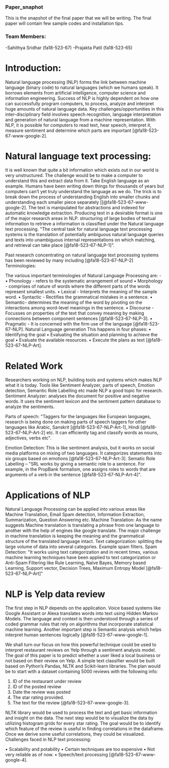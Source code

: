 
### Paper_snaphot

This is the snapshot of the final paper that we will be writing. The final paper will contain few sample codes and installation tips.

### Team Members:

  -Sahithya Sridhar (fa18-523-67)
  -Prajakta Patil (fa18-523-65)
  
# Introduction:
Natural language processing (NLP) forms the link between machine language (binary code) to natural languages (which we humans speak). It borrows elements from artificial intelligence, computer science and information engineering. Success of NLP is highly dependent on how one can successfully program computers, to process, analyze and interpret huge amounts of natural language data. Key challenges/opportunities in this inter-disciplinary field involves speech recognition, language interpretation and generation of natural language from a machine representation. With NLP, it is possible for computers to read text, hear speech, interpret it, measure sentiment and determine which parts are important [@fa18-523-67-www-google-2].

# Natural language text processing:

It is well known that quite a bit information which exists out in our world is very unstructured. The challenge would be to make a computer to understand this and extract data from it. Take English language as an example. Humans have been writing down things for thousands of years but computers can’t yet truly understand the language as we do. The trick is to break down the process of understanding English into smaller chunks and understanding each smaller piece separately [[@fa18-523-67-www-google-2].
The text is manipulated for abstractions and indexed for automatic knowledge extraction. Producing text in a desirable format is one of the major research areas in NLP. structuring of large bodies of textual information to retrieve a information is classified under the Natural language text processing. "The central task for natural language text processing systems is the translation of potentially ambiguous natural language queries and texts into unambiguous internal representations on which matching, and retrieval can take place [@fa18-523-67-NLP-1]".

Past research concentrating on natural language text processing systems has been reviewed by many including [@fa18-523-67-NLP-2]
Terminologies:

The various important terminologies of Natural Language Processing are: -
•	Phonology - refers to the systematic arrangement of sound
•	Morphology - comprises of nature of words where the different parts of the words represent smallest units.
•	Lexical - Interprets the meaning of the sample word.
•	Syntactic - Rectifies the grammatical mistakes in a sentence.
•	Semantic- determines the meaning of the word by pivoting on the interactions among word-level meanings in the sentence.
•	Discourse - Focusses on properties of the text that convey meaning by making connections between component sentences [@fa18-523-67-NLP-3].
•	Pragmatic - It is concerned with the firm use of the language [@fa18-523-67-NLP]. 
Natural Language generation
This happens in four phases:
•	Identifying the goal
•	Evaluating the situation and planning to achieve the goal
•	Evaluate the available resources.
•	Execute the plans as text [@fa18-523-67-NLP-Art].

# Related Work

Researchers working on NLP, building tools and systems which makes NLP what it is today. Tools like Sentiment Analyzer, parts of speech, Emotion detection, Semantic Role Labelling etc made NLP a good topic for research.
Sentiment Analyzer: analyses the document for positive and negative words. It uses the sentiment lexicon and the sentiment pattern database to analyze the sentiments.

Parts of speech: "Taggers for the languages like European languages, research is being done on making parts of speech taggers for other languages like Arabic, Sanskrit [@fa18-523-67-NLP-Art-1], Hindi [@fa18-523-67-NLP-Art-2] etc. It can efficiently tag and classify words as nouns, adjectives, verbs etc". 

Emotion Detection: This is like sentiment analysis, but it works on social media platforms on mixing of two languages. It categorizes statements into six groups based on emotions [@fa18-523-67-NLP-Art-3].
Sematic Role Labelling – "SRL works by giving a semantic role to a sentence. For example, in the PropBank formalism, one assigns roles to words that are arguments of a verb in the sentence [@fa18-523-67-NLP-Art-4]".

# Applications of NLP

Natural Language Processing can be applied into various areas like Machine Translation, Email Spam detection, Information Extraction, Summarization, Question Answering etc.
Machine Translation: As the name suggests Machine translation is translating a phrase from one language to another with the help of engines like google translate. The major challenge in machine translation is keeping the meaning and the grammatical structure of the translated language intact.
Text categorization: splitting the large volume of data into several categories. Example spam filters.
Spam Detection: "It works using text categorization and in recent times, various machine learning techniques have been applied to text categorization or Anti-Spam Filtering like Rule Learning, Naïve Bayes, Memory based Learning, Support vector, Decision Trees, Maximum Entropy Model [@fa18-523-67-NLP-Art]"

# NLP is Yelp data review

The first step in NLP depends on the application. Voice based systems like Google Assistant or Alexa translates words into text using Hidden Markov Models. The language and context is then understood through a series of coded grammar rules that rely on algorithms that incorporate statistical machine learning. Another important step is Semantic analysis which helps interpret human sentences logically [@fa18-523-67-www-google-1]. 

We shall turn our focus on how this powerful technique could be used to interpret restaurant reviews on Yelp through a sentiment analysis model. The goal of this paper is to predict whether a user liked a local business or not based on their review on Yelp. A simple text classifier would be built based on Python’s Pandas, NLTK and Scikit-learn libraries. The plan would be to start with a dataset containing 5000 reviews with the following info:

1.	ID of the restaurant under review
2.	ID of the posted review
3.	Date the review was posted
4.	The star rating provided.
5.	The text for the review [@fa18-523-67-www-google-3].

NLTK library would be used to process the text and get basic information and insight on the data. The next step would be to visualize the data by utilizing histogram grids for every star rating. The goal would be to identify which feature of the review is useful in finding correlations in the dataframe. Once we derive some useful correlations, they could be visualized.
Challenges faced in NLP text processing:

•	Scalability and potability
•	Certain techniques are too expensive
•	Not very reliable as of now.
•	Speech/text processing [@fa18-523-67-www-google-4].




